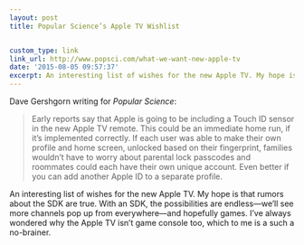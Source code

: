 ```yaml
---
layout: post
title: Popular Science’s Apple TV Wishlist


custom_type: link
link_url: http://www.popsci.com/what-we-want-new-apple-tv
date: '2015-08-05 09:57:37'
excerpt: An interesting list of wishes for the new Apple TV. My hope is that rumors about the SDK are true. With an SDK, the possibilities are endless
---
```

Dave Gershgorn writing for *Popular Science*:

> Early reports say that Apple is going to be including a Touch ID sensor in the new Apple TV remote. This could be an immediate home run, if it’s implemented correctly. If each user was able to make their own profile and home screen, unlocked based on their fingerprint, families wouldn’t have to worry about parental lock passcodes and roommates could each have their own unique account. Even better if you can add another Apple ID to a separate profile.

An interesting list of wishes for the new Apple TV. My hope is that rumors about the SDK are true. With an SDK, the possibilities are endless—we’ll see more channels pop up from everywhere—and hopefully games. I’ve always wondered why the Apple TV isn’t game console too, which to me is a such a no-brainer.
